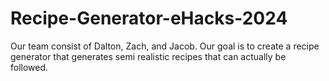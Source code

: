 # Recipe-Generator-eHacks-2024
Our team consist of Dalton, Zach, and Jacob.
Our goal is to create a recipe generator that generates semi realistic recipes that can actually be followed.
